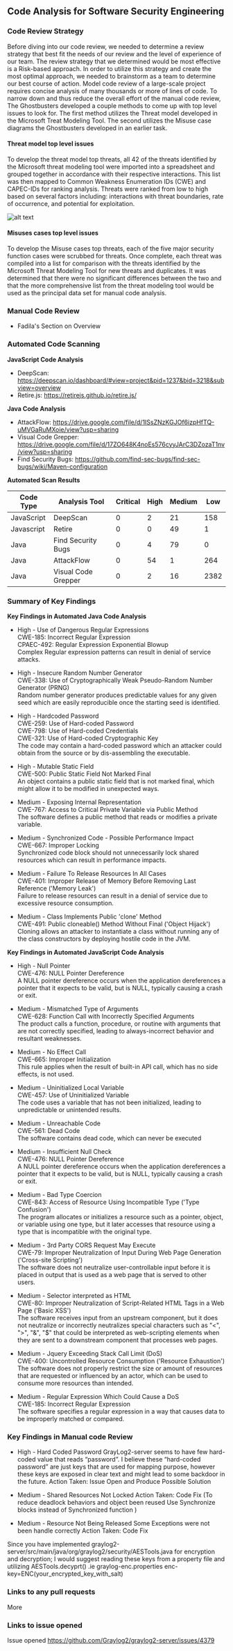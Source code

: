 ## Code Analysis for Software Security Engineering

### Code Review Strategy 
Before diving into our code review, we needed to determine a review strategy that best fit the needs of our review and the level of experience of our team. The review strategy that we determined would be most effective is a Risk-based approach. In order to utilize this strategy and create the most optimal approach, we needed to brainstorm as a team to determine our best course of action. Model code review of a large-scale project requires concise analysis of many thousands or more of lines of code. To narrow down and thus reduce the overall effort of the manual code review, The Ghostbusters developed a couple methods to come up with top level issues to look for. The first method utilizes the Threat model developed in the Microsoft Treat Modeling Tool. The second utilizes the Misuse case diagrams the Ghostbusters developed in an earlier task. 

#### Threat model top level issues
 
To develop the threat model top threats, all 42 of the threats identified by the Microsoft threat modeling tool were imported into a spreadsheet and grouped together in accordance with their respective interactions. This list was then mapped to Common Weakness Enumeration IDs (CWE) and CAPEC-IDs for ranking analysis. Threats were ranked from low to high based on several factors including: interactions with threat boundaries, rate of occurrence, and potential for exploitation. 

![alt text](https://github.com/gewethor/CYBR-8420-GroupProject/blob/master/graylog%20threat%20modeling.JPG "Threat Modeling Spreadsheet")

#### Misuses cases top level issues
  
To develop the Misuse cases top threats, each of the five major security function cases were scrubbed for threats. Once complete, each threat was compiled into a list for comparison with the threats identified by the Microsoft Threat Modeling Tool for new threats and duplicates. It was determined that there were no significant differences between the two and that the more comprehensive list from the threat modeling tool would be used as the principal data set for manual code analysis. 

### Manual Code Review

  * Fadila's Section on Overview
  
### Automated Code Scanning
  
**JavaScript Code Analysis**
* DeepScan: https://deepscan.io/dashboard/#view=project&pid=1237&bid=3218&subview=overview
* Retire.js: https://retirejs.github.io/retire.js/

**Java Code Analysis**
* AttackFlow: https://drive.google.com/file/d/1ISsZNzKGJOf6izpHfTQ-uMVGaRuMXoie/view?usp=sharing
* Visual Code Grepper: https://drive.google.com/file/d/17ZO648K4noEs576cyyJArC3DZozaT1nv/view?usp=sharing
* Find Security Bugs: https://github.com/find-sec-bugs/find-sec-bugs/wiki/Maven-configuration

**Automated Scan Results**

| Code Type | Analysis Tool | Critical | High | Medium | Low |
| --- | --- | --- | --- | --- | --- |
| JavaScript | DeepScan | 0 | 2 | 21 | 158 |
| Javascript | Retire | 0 | 0 | 49 | 1 |
| Java | Find Security Bugs | 0 | 4 | 79 | 0 |
| Java | AttackFlow | 0 | 54 | 1 | 264 |
| Java | Visual Code Grepper | 0 | 2 | 16 | 2382 | 

### Summary of Key Findings

**Key Findings in Automated Java Code Analysis**

* High - Use of Dangerous Regular Expressions  
CWE-185: Incorrect Regular Expression  
CPAEC-492: Regular Expression Exponential Blowup  
Complex Regular expression patterns can result in denial of service attacks.

* High - Insecure Random Number Generator  
CWE-338: Use of Cryptographically Weak Pseudo-Random Number Generator (PRNG)  
Random number generator produces predictable values for any given seed which are easily reproducible once the starting seed is identified.

* High - Hardcoded Password  
CWE-259: Use of Hard-coded Password  
CWE-798: Use of Hard-coded Credentials  
CWE-321: Use of Hard-coded Cryptographic Key  
The code may contain a hard-coded password which an attacker could obtain from the source or by dis-assembling the executable.

* High - Mutable Static Field  
CWE-500: Public Static Field Not Marked Final  
An object contains a public static field that is not marked final, which might allow it to be modified in unexpected ways.  

* Medium - Exposing Internal Representation  
CWE-767: Access to Critical Private Variable via Public Method  
The software defines a public method that reads or modifies a private variable.  

* Medium - Synchronized Code - Possible Performance Impact  
CWE-667: Improper Locking  
Synchronized code block should not unnecessarily lock shared resources which can result in performance impacts.  

* Medium - Failure To Release Resources In All Cases  
CWE-401: Improper Release of Memory Before Removing Last Reference ('Memory Leak')  
Failure to release resources can result in a denial of service due to excessive resource consumption.

* Medium - Class Implements Public 'clone' Method  
CWE-491: Public cloneable() Method Without Final ('Object Hijack')  
Cloning allows an attacker to instantiate a class without running any of the class constructors by deploying hostile code in the JVM.

**Key Findings in Automated JavaScript Code Analysis**

* High - Null Pointer  
CWE-476: NULL Pointer Dereference  
A NULL pointer dereference occurs when the application dereferences a pointer that it expects to be valid, but is NULL, typically causing a crash or exit.

* Medium - Mismatched Type of Arguments  
CWE-628: Function Call with Incorrectly Specified Arguments  
The product calls a function, procedure, or routine with arguments that are not correctly specified, leading to always-incorrect behavior and resultant weaknesses.

* Medium - No Effect Call  
CWE-665: Improper Initialization  
This rule applies when the result of built-in API call, which has no side effects, is not used.

* Medium - Uninitialized Local Variable  
CWE-457: Use of Uninitialized Variable  
The code uses a variable that has not been initialized, leading to unpredictable or unintended results.

* Medium - Unreachable Code  
CWE-561: Dead Code  
The software contains dead code, which can never be executed

* Medium - Insufficient Null Check  
CWE-476: NULL Pointer Dereference  
A NULL pointer dereference occurs when the application dereferences a pointer that it expects to be valid, but is NULL, typically causing a crash or exit.

* Medium - Bad Type Coercion  
CWE-843: Access of Resource Using Incompatible Type ('Type Confusion')  
The program allocates or initializes a resource such as a pointer, object, or variable using one type, but it later accesses that resource using a type that is incompatible with the original type.

* Medium - 3rd Party CORS Request May Execute  
CWE-79: Improper Neutralization of Input During Web Page Generation ('Cross-site Scripting')  
The software does not neutralize user-controllable input before it is placed in output that is used as a web page that is served to other users.  

* Medium - Selector interpreted as HTML  
CWE-80: Improper Neutralization of Script-Related HTML Tags in a Web Page ('Basic XSS')  
The software receives input from an upstream component, but it does not neutralize or incorrectly neutralizes special characters such as "<", ">", "&", "$" that could be interpreted as web-scripting elements when they are sent to a downstream component that processes web pages.  

* Medium - Jquery Exceeding Stack Call Limit (DoS)  
CWE-400: Uncontrolled Resource Consumption ('Resource Exhaustion')  
The software does not properly restrict the size or amount of resources that are requested or influenced by an actor, which can be used to consume more resources than intended.  

* Medium - Regular Expression Which Could Cause a DoS  
CWE-185: Incorrect Regular Expression  
The software specifies a regular expression in a way that causes data to be improperly matched or compared. 
 
### Key Findings in Manual code Review
   
   * High - Hard Coded Password
   GrayLog2-server seems to have few hard-coded value that reads “password”.
   I believe these “hard-coded password” are just keys that are used for mapping purpose, however these keys are exposed in clear text and might lead to some backdoor in the future.
   Action Taken: Issue Open and Produce Possible Solution
   
   * Medium - Shared Resources Not Locked
   Action Taken: Code Fix (To reduce deadlock behaviors and object been reused Use Synchronize blocks instead of Synchronized function )
       
   * Medium - Resource Not Being Released
     Some Exceptions were not been handle correctly
   Action Taken: Code Fix
   
Since you have implemented graylog2-server/src/main/java/org/graylog2/security/AESTools.java for encryption and decryption; I would suggest reading these keys from a property file and utilizing AESTools.decyprt()
	.ie graylog-enc.properties
enc-key=ENC(your_encrypted_key_with_salt)

### Links to any pull requests
  More

### Links to issue opened

Issue opened https://github.com/Graylog2/graylog2-server/issues/4379
